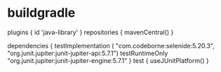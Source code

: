 # buildgradle
plugins {
    id 'java-library'
}
repositories {
    mavenCentral()
}

dependencies {
    testImplementation (
            "com.codeborne:selenide:5.20.3",
            "org.junit.jupiter:junit-jupiter-api:5.7.1")
    testRuntimeOnly "org.junit.jupiter:junit-jupiter-engine:5.7.1"
}
test {
    useJUnitPlatform()
}


